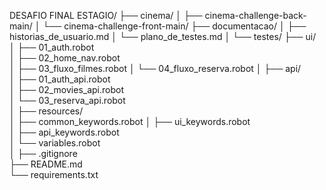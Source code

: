 DESAFIO FINAL ESTAGIO/
├── cinema/
│   ├── cinema-challenge-back-main/
│   └── cinema-challenge-front-main/
├── documentacao/
│   ├── historias_de_usuario.md
│   └── plano_de_testes.md
│
└── testes/ 
    ├── ui/                    
    │   ├── 01_auth.robot         
    │   ├── 02_home_nav.robot     
    │   ├── 03_fluxo_filmes.robot 
    │   └── 04_fluxo_reserva.robot
    │
    ├── api/                   
    │   ├── 01_auth_api.robot    
    │   ├── 02_movies_api.robot   
    │   └── 03_reserva_api.robot  
    │
    ├── resources/         
    │   ├── common_keywords.robot
    │   ├── ui_keywords.robot     
    │   ├── api_keywords.robot   
    │   └── variables.robot      
    │
    ├── .gitignore    
    ├── README.md              
    └── requirements.txt        